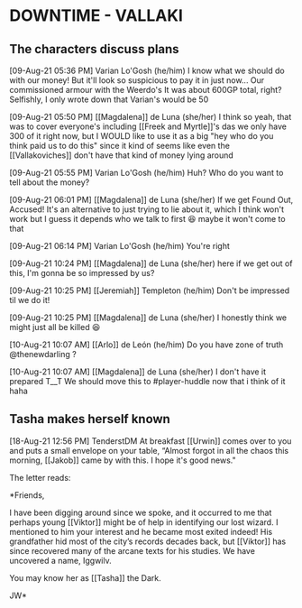# DOWNTIME - VALLAKI

## The characters discuss plans

[09-Aug-21 05:36 PM] Varian Lo'Gosh (he/him)
I know what we should do with our money! But it'll look so suspicious to pay it in just now...
Our commissioned armour with the Weerdo's
It was about 600GP total, right? Selfishly, I only wrote down that Varian's would be 50

[09-Aug-21 05:50 PM] [[Magdalena]] de Luna (she/her)
I think so yeah, that was to cover everyone's including [[Freek and Myrtle]]'s das
we only have 300 of it right now, but I WOULD like to use it as a big "hey who do you think paid us to do this"
since it kind of seems like even the [[Vallakoviches]] don't have that kind of money lying around

[09-Aug-21 05:55 PM] Varian Lo'Gosh (he/him)
Huh? Who do you want to tell about the money?

[09-Aug-21 06:01 PM] [[Magdalena]] de Luna (she/her)
If we get Found Out, Accused! It's an alternative to just trying to lie about it, which I think won't work
but I guess it depends who we talk to first 😆 maybe it won't come to that

[09-Aug-21 06:14 PM] Varian Lo'Gosh (he/him)
You're right

[09-Aug-21 10:24 PM] [[Magdalena]] de Luna (she/her)
here if we get out of this, I'm gonna be so impressed by us?

[09-Aug-21 10:25 PM] [[Jeremiah]] Templeton (he/him)
Don't be impressed til we do it!

[09-Aug-21 10:25 PM] [[Magdalena]] de Luna (she/her)
I honestly think we might just all be killed 😆

[10-Aug-21 10:07 AM] [[Arlo]] de León (he/him)
Do you have zone of truth @thenewdarling ?

[10-Aug-21 10:07 AM] [[Magdalena]] de Luna (she/her)
I don't have it prepared T__T
We should move this to #player-huddle now that i think of it haha

## Tasha makes herself known

[18-Aug-21 12:56 PM] TenderstDM
At breakfast [[Urwin]] comes over to you and puts a small envelope on your table, “Almost forgot in all the chaos this morning, [[Jakob]] came by with this. I hope it's good news."

The letter reads:

*Friends,

I have been digging around since we spoke, and it occurred to me that perhaps young [[Viktor]] might be of help in identifying our lost wizard. I mentioned to him your interest and he became most exited indeed! His grandfather hid most of the city’s records decades back, but [[Viktor]] has since recovered many of the arcane texts for his studies. We have uncovered a name, Iggwilv.

You may know her as [[Tasha]] the Dark.

JW*